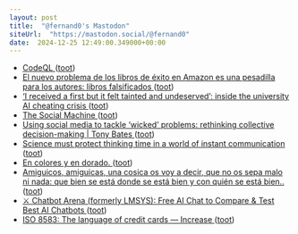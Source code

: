 ```yaml
---
layout: post
title:  "@fernand0's Mastodon"
siteUrl:  "https://mastodon.social/@fernand0"
date:  2024-12-25 12:49:00.349000+00:00
---
```

*  [CodeQL ](https://codeql.github.com) ([toot](https://mastodon.social/@fernand0/113713541306539502))
*  [El nuevo problema de los libros de éxito en Amazon es una pesadilla para los autores: libros falsificados ](https://www.xataka.com/literatura-comics-y-juegos/nuevo-problema-libros-exito-amazon-pesadilla-para-autores-libros-falsificado) ([toot](https://mastodon.social/@fernand0/113713193198840050))
*  [‘I received a first but it felt tainted and undeserved’: inside the university AI cheating crisis ](https://www.theguardian.com/technology/2024/dec/15/i-received-a-first-but-it-felt-tainted-and-undeserved-inside-the-university-ai-cheating-crisi) ([toot](https://mastodon.social/@fernand0/113712911993149999))
*  [The Social Machine ](https://www.workfutures.io/p/the-social-machin) ([toot](https://mastodon.social/@fernand0/113712804899043565))
*  [Using social media to tackle ‘wicked’ problems: rethinking collective decision-making \| Tony Bates ](https://www.tonybates.ca/2024/11/21/using-social-media-to-tackle-wicked-problems-rethinking-collective-decision-making) ([toot](https://mastodon.social/@fernand0/113711810781811705))
*  [Science must protect thinking time in a world of instant communication ](https://www.nature.com/articles/d41586-024-02381-) ([toot](https://mastodon.social/@fernand0/113711070553893953))
*  [En colores y en dorado. ](https://avecesunafoto.wordpress.com/2024/12/24/en-colores-y-en-dorado) ([toot](https://mastodon.social/@fernand0/113711038740996764))
*  [Amiguicos, amiguicas, una cosica os voy a decir, que no os sepa malo ni nada: que bien se está donde se está bien y con quién se está bien.. ](https://mastodon.social/@fernand0/113710236954033348) ([toot](https://mastodon.social/@fernand0/113710236954033348))
*  [⚔️ Chatbot Arena (formerly LMSYS): Free AI Chat to Compare &amp; Test Best AI Chatbots   ](https://lmarena.ai/) ([toot](https://mastodon.social/@fernand0/113709146813939069))
*  [ISO 8583: The language of credit cards — Increase ](https://increase.com/articles/iso-8583-the-language-of-credit-card) ([toot](https://mastodon.social/@fernand0/113709008557510534))
